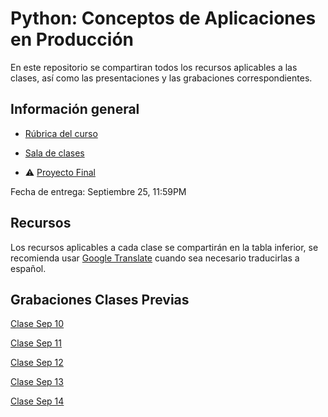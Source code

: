 # Python: Conceptos de Aplicaciones en Producción

En este repositorio se compartiran todos los recursos aplicables a las clases, así como las presentaciones y las grabaciones correspondientes.

## Información general

- [Rúbrica del curso](https://docs.google.com/document/d/10NQpTOgvEWVPIZPUeiWam-Tj3xgTmVtSZ5q_FVIGEMk/edit?usp=sharing)

- [Sala de clases](https://us06web.zoom.us/meeting/register/tZAtfuqgrzMjHNw6VF0Bglyx_RmQp5DyuXnK)

- ⚠️ [Proyecto Final](https://docs.google.com/document/d/1hkzx5Q5C1abQ-inu_MrjFMjvnVYR6UJxpH3qd_zbTE0/edit?usp=sharing)

Fecha de entrega: Septiembre 25, 11:59PM

## Recursos

Los recursos aplicables a cada clase se compartirán en la tabla inferior, se recomienda usar [Google Translate](https://translate.google.com/?sl=en&tl=es&op=websites) cuando sea necesario traducirlas a español.

## Grabaciones Clases Previas

[Clase Sep 10](https://us06web.zoom.us/rec/share/AGNV9deDS4J7ngVoCRRqhQYAkXyKsd63oNiV77G3ozxYa30eeS_FZXnhitcknLu3.SxpGFz4b5M_8nCEY)

[Clase Sep 11](https://us06web.zoom.us/rec/share/Y1Ig3iNYvFDAv-DEhNXLHH5qnH42zYbZYE44ZtiUbEUmVgYB00ANhrM8xzu5Gg34.FS5k7T5Ljg_sxCLR)

[Clase Sep 12](https://us06web.zoom.us/rec/share/zU0Li7KZJI0szEX5nG5fyXlQHI7Kp-kHjQO-Gca6v0voYti1VsNaiYzzrNFTOvIM.LixHctFrgy83YMOi)

[Clase Sep 13](https://us06web.zoom.us/rec/share/8Yijd0gAZoR1PL3-SQFOV4u6kvJWTSmMTwtE5z76Ds3uBi891l_q1Ss9CFJDykQ1.c427OAH9V1l54P5m)

[Clase Sep 14]()

